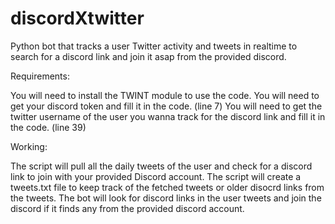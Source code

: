 # discordXtwitter
Python bot that tracks a user Twitter activity and tweets in realtime to search for a discord link and join it asap from the provided discord.


Requirements:

You will need to install the TWINT module to use the code.
You will need to get your discord token and fill it in the code. (line 7)
You will need to get the twitter username of the user you wanna track for the discord link and fill it in the code. (line 39)


Working:

The script will pull all the daily tweets of the user and check for a discord link to join with your provided Discord account.
The script will create a tweets.txt file to keep track of the fetched tweets or older disocrd links from the tweets.
The bot will look for discord links in the user tweets and join the discord if it finds any from the provided discord account.
